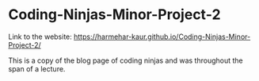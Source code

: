 # Coding-Ninjas-Minor-Project-2

Link to the website: https://harmehar-kaur.github.io/Coding-Ninjas-Minor-Project-2/

This is a copy of the blog page of coding ninjas and was throughout the span of a lecture. 
